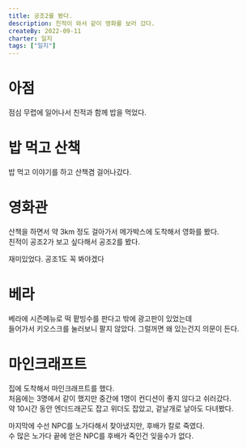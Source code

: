 ```yaml
---
title: 공조2를 봤다.
description: 친적이 와서 같이 영화를 보러 갔다.
createBy: 2022-09-11
charter: 일지
tags: ["일지"]
---
```


# 아점

점심 무렵에 일어나서 친적과 함께 밥을 먹었다.

# 밥 먹고 산책

밥 먹고 이야기를 하고 산책겸 걸어나갔다.

# 영화관

산책을 하면서 약 3km 정도 걸아가서 메가박스에 도착해서 영화를 봤다.  
친적이 공조2가 보고 싶다해서 공조2를 봤다.

재미있었다. 공조1도 꼭 봐야겠다

# 베라

베라에 시즌메뉴로 떡 팥빙수를 판다고 밖에 광고판이 있었는데  
들어가서 키오스크를 눌러보니 팔지 않았다. 그럴꺼면 왜 있는건지 의문이 든다.

# 마인크래프트

집에 도착해서 마인크래프트를 했다.  
처음에는 3명에서 같이 했지만 중간에 1명이 컨디션이 좋지 않다고 쉬러갔다.  
약 10시간 동안 엔더드래곤도 잡고 위더도 잡았고, 겉날개로 날아도 다녀봤다.

마지막에 수선 NPC를 노가다해서 찾아냈지만, 후배가 칼로 죽였다.  
수 많은 노가다 끝에 얻은 NPC를 후배가 죽인건 잊을수가 없다.
